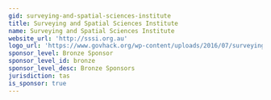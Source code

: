 ```yaml
---
gid: surveying-and-spatial-sciences-institute
title: Surveying and Spatial Sciences Institute
name: Surveying and Spatial Sciences Institute
website_url: 'http://sssi.org.au'
logo_url: 'https://www.govhack.org/wp-content/uploads/2016/07/surveying_and_spatial_sciences_institute.png'
sponsor_level: Bronze Sponsor
sponsor_level_id: bronze
sponsor_level_desc: Bronze Sponsors
jurisdiction: tas
is_sponsor: true
---
```


